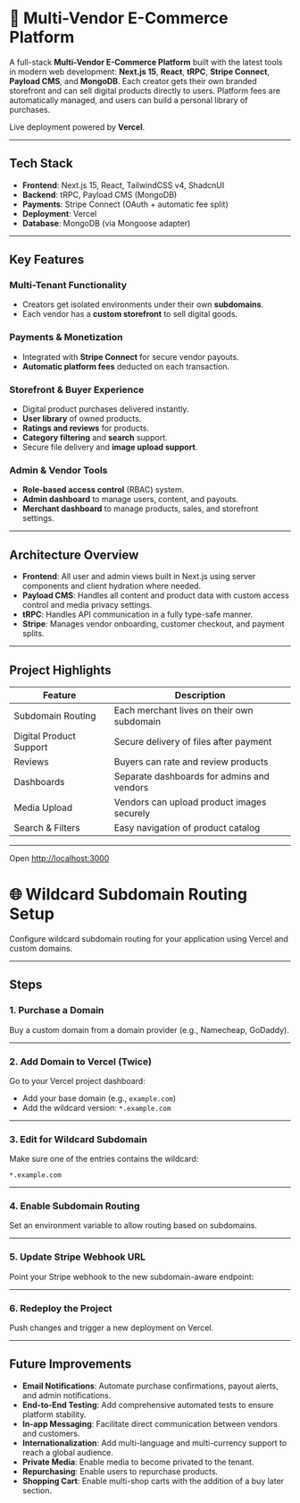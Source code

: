 # 🛒 Multi-Vendor E-Commerce Platform

A full-stack **Multi-Vendor E-Commerce Platform** built with the latest tools in modern web development: **Next.js 15**, **React**, **tRPC**, **Stripe Connect**, **Payload CMS**, and **MongoDB**. Each creator gets their own branded storefront and can sell digital products directly to users. Platform fees are automatically managed, and users can build a personal library of purchases.

Live deployment powered by **Vercel**.

---

## Tech Stack

- **Frontend**: Next.js 15, React, TailwindCSS v4, ShadcnUI
- **Backend**: tRPC, Payload CMS (MongoDB)
- **Payments**: Stripe Connect (OAuth + automatic fee split)
- **Deployment**: Vercel
- **Database**: MongoDB (via Mongoose adapter)

---

## Key Features

### Multi-Tenant Functionality

- Creators get isolated environments under their own **subdomains**.
- Each vendor has a **custom storefront** to sell digital goods.

### Payments & Monetization

- Integrated with **Stripe Connect** for secure vendor payouts.
- **Automatic platform fees** deducted on each transaction.

### Storefront & Buyer Experience

- Digital product purchases delivered instantly.
- **User library** of owned products.
- **Ratings and reviews** for products.
- **Category filtering** and **search** support.
- Secure file delivery and **image upload support**.

### Admin & Vendor Tools

- **Role-based access control** (RBAC) system.
- **Admin dashboard** to manage users, content, and payouts.
- **Merchant dashboard** to manage products, sales, and storefront settings.

---

## Architecture Overview

- **Frontend**: All user and admin views built in Next.js using server components and client hydration where needed.
- **Payload CMS**: Handles all content and product data with custom access control and media privacy settings.
- **tRPC**: Handles API communication in a fully type-safe manner.
- **Stripe**: Manages vendor onboarding, customer checkout, and payment splits.

---

## Project Highlights

| Feature                 | Description                                |
| ----------------------- | ------------------------------------------ |
| Subdomain Routing       | Each merchant lives on their own subdomain |
| Digital Product Support | Secure delivery of files after payment     |
| Reviews                 | Buyers can rate and review products        |
| Dashboards              | Separate dashboards for admins and vendors |
| Media Upload            | Vendors can upload product images securely |
| Search & Filters        | Easy navigation of product catalog         |

---

Open [http://localhost:3000](http://localhost:3000)

# 🌐 Wildcard Subdomain Routing Setup

Configure wildcard subdomain routing for your application using Vercel and custom domains.

---

## Steps

### 1. Purchase a Domain

Buy a custom domain from a domain provider (e.g., Namecheap, GoDaddy).

---

### 2. Add Domain to Vercel (Twice)

Go to your Vercel project dashboard:

- Add your base domain (e.g., `example.com`)
- Add the wildcard version: `*.example.com`

---

### 3. Edit for Wildcard Subdomain

Make sure one of the entries contains the wildcard:

```
*.example.com
```

---

### 4. Enable Subdomain Routing

Set an environment variable to allow routing based on subdomains.

---

### 5. Update Stripe Webhook URL

Point your Stripe webhook to the new subdomain-aware endpoint:

---

### 6. Redeploy the Project

Push changes and trigger a new deployment on Vercel.

---

## Future Improvements

- **Email Notifications**: Automate purchase confirmations, payout alerts, and admin notifications.
- **End-to-End Testing**: Add comprehensive automated tests to ensure platform stability.
- **In-app Messaging**: Facilitate direct communication between vendors and customers.
- **Internationalization**: Add multi-language and multi-currency support to reach a global audience.
- **Private Media**: Enable media to become privated to the tenant.
- **Repurchasing**: Enable users to repurchase products.
- **Shopping Cart**: Enable multi-shop carts with the addition of a buy later section.
